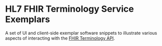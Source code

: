 # HL7 FHIR Terminology Service Exemplars

A set of UI and client-side exemplar software snippets to illustrate various aspects of interacting with the [FHIR Terminology API](http://hl7.org/fhir/STU3/terminology-service.html).
